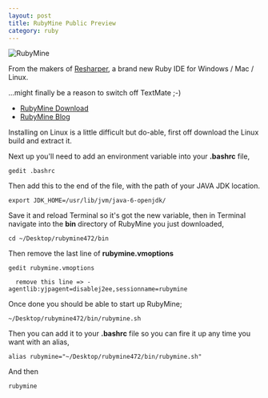 ```yaml
---
layout: post
title: RubyMine Public Preview
category: ruby
---
```


![RubyMine](http://www.jetbrains.com/ruby/features/screenshots/rhtml/rhtml_overview.gif)

From the makers of [Resharper](http://www.jetbrains.com/resharper/), a brand new Ruby IDE for Windows / Mac / Linux.

...might finally be a reason to switch off TextMate ;-)

* [RubyMine Download](http://www.jetbrains.com/ruby/index.html)
* [RubyMine Blog](http://blogs.jetbrains.com/ruby/)

Installing on Linux is a little difficult but do-able, first off download the Linux build and extract it.

Next up you'll need to add an environment variable into your **.bashrc** file,

    gedit .bashrc

Then add this to the end of the file, with the path of your JAVA JDK location.

    export JDK_HOME=/usr/lib/jvm/java-6-openjdk/

Save it and reload Terminal so it's got the new variable, then in Terminal navigate into the **bin** directory of RubyMine you just downloaded, 

    cd ~/Desktop/rubymine472/bin

Then remove the last line of **rubymine.vmoptions**

    gedit rubymine.vmoptions
    
      remove this line => -agentlib:yjpagent=disablej2ee,sessionname=rubymine

Once done you should be able to start up RubyMine;

    ~/Desktop/rubymine472/bin/rubymine.sh

Then you can add it to your **.bashrc** file so you can fire it up any time you want with an alias,

    alias rubymine="~/Desktop/rubymine472/bin/rubymine.sh"

And then

    rubymine
